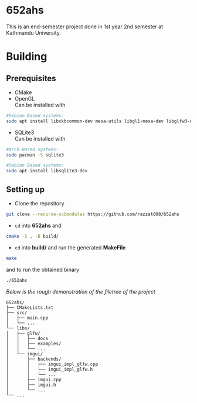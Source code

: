 # 652ahs

This is an end-semester project done in 1st year 2nd semester at Kathmandu University.

# Building

## Prerequisites

- CMake
- OpenGL\
  Can be installed with

```bash
#Debian Based systems:
sudo apt install libxkbcommon-dev mesa-utils libgl1-mesa-dev libglfw3-dev
```

- SQLite3\
  Can be installed with

```bash
#Arch Based systems:
sudo pacman -S sqlite3

#Debian Based systems:
sudo apt install libsqlite3-dev
```


## Setting up

- Clone the repository

```bash
git clone --recurse-submodules https://github.com/razzat008/652ahs
```

- `cd` into **652ahs** and

```bash
cmake -S . -B build/
```

- `cd` into **build/** and run the generated **MakeFile**

```bash
make
```

and to run the obtained binary

```bash
./652ahs
```

_Below is the rough demonstration of the filetree of the project_

```
652ahs/
├── CMakeLists.txt
├── src/
│   ├── main.cpp
│   └── ...
└── libs/
│   ├── glfw/
│   │   ├── docs
│   │   ├── examples/
│   │   └── ...
│   └── imgui/
│       ├── backends/
│       │   ├── imgui_impl_glfw.cpp
│       │   ├── imgui_impl_glfw.h
│       │   └── ...
│       ├── imgui.cpp
│       ├── imgui.h
│       └── ...
└── ...
```
